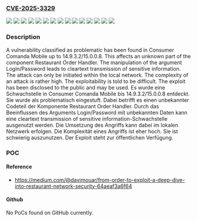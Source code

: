 ### [CVE-2025-3329](https://cve.mitre.org/cgi-bin/cvename.cgi?name=CVE-2025-3329)
![](https://img.shields.io/static/v1?label=Product&message=Comanda%20Mobile&color=blue)
![](https://img.shields.io/static/v1?label=Version&message=14.9.3.0%20&color=brightgreen)
![](https://img.shields.io/static/v1?label=Version&message=14.9.3.1%20&color=brightgreen)
![](https://img.shields.io/static/v1?label=Version&message=14.9.3.2%20&color=brightgreen)
![](https://img.shields.io/static/v1?label=Version&message=15.0.0.0%20&color=brightgreen)
![](https://img.shields.io/static/v1?label=Version&message=15.0.0.1%20&color=brightgreen)
![](https://img.shields.io/static/v1?label=Version&message=15.0.0.2%20&color=brightgreen)
![](https://img.shields.io/static/v1?label=Version&message=15.0.0.3%20&color=brightgreen)
![](https://img.shields.io/static/v1?label=Version&message=15.0.0.4%20&color=brightgreen)
![](https://img.shields.io/static/v1?label=Version&message=15.0.0.5%20&color=brightgreen)
![](https://img.shields.io/static/v1?label=Version&message=15.0.0.6%20&color=brightgreen)
![](https://img.shields.io/static/v1?label=Version&message=15.0.0.7%20&color=brightgreen)
![](https://img.shields.io/static/v1?label=Version&message=15.0.0.8%20&color=brightgreen)
![](https://img.shields.io/static/v1?label=Vulnerability&message=Cleartext%20Transmission%20of%20Sensitive%20Information&color=brightgreen)
![](https://img.shields.io/static/v1?label=Vulnerability&message=Cryptographic%20Issues&color=brightgreen)

### Description

A vulnerability classified as problematic has been found in Consumer Comanda Mobile up to 14.9.3.2/15.0.0.8. This affects an unknown part of the component Restaurant Order Handler. The manipulation of the argument Login/Password leads to cleartext transmission of sensitive information. The attack can only be initiated within the local network. The complexity of an attack is rather high. The exploitability is told to be difficult. The exploit has been disclosed to the public and may be used.
Es wurde eine Schwachstelle in Consumer Comanda Mobile bis 14.9.3.2/15.0.0.8 entdeckt. Sie wurde als problematisch eingestuft. Dabei betrifft es einen unbekannter Codeteil der Komponente Restaurant Order Handler. Durch das Beeinflussen des Arguments Login/Password mit unbekannten Daten kann eine cleartext transmission of sensitive information-Schwachstelle ausgenutzt werden. Die Umsetzung des Angriffs kann dabei im lokalen Netzwerk erfolgen. Die Komplexität eines Angriffs ist eher hoch. Sie ist schwierig auszunutzen. Der Exploit steht zur öffentlichen Verfügung.

### POC

#### Reference
- https://medium.com/@davimouar/from-order-to-exploit-a-deep-dive-into-restaurant-network-security-64aeaf3a6f64

#### Github
No PoCs found on GitHub currently.

